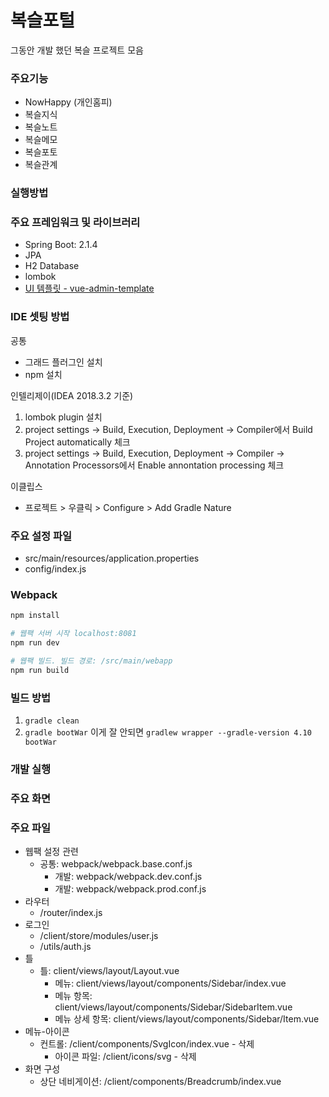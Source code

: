 복슬포털
=========================
그동안 개발 했던 복슬 프로젝트 모음<br>

### 주요기능
- NowHappy (개인홈피)
- 복슬지식
- 복슬노트
- 복슬메모
- 복슬포토
- 복슬관계

### 실행방법

### 주요 프레임워크 및 라이브러리
* Spring Boot: 2.1.4
* JPA
* H2 Database
* lombok
* [UI 템플릿 - vue-admin-template](https://github.com/PanJiaChen/vue-admin-template)


### IDE 셋팅 방법
공통
* 그래드 플러그인 설치
* npm 설치

인텔리제이(IDEA 2018.3.2 기준)

1. lombok plugin 설치
1. project settings -> Build, Execution, Deployment -> Compiler에서 Build Project automatically 체크
1. project settings -> Build, Execution, Deployment -> Compiler -> Annotation Processors에서 Enable annontation processing 체크

이클립스

- 프로젝트 > 우클릭 > Configure > Add Gradle Nature

### 주요 설정 파일
- src/main/resources/application.properties
- config/index.js

### Webpack

```bash
npm install

# 웹팩 서버 시작 localhost:8081
npm run dev

# 웹팩 빌드. 빌드 경로: /src/main/webapp
npm run build

```
### 빌드 방법
1. `gradle clean`
2. `gradle bootWar` 이게 잘 안되면 `gradlew wrapper --gradle-version 4.10 bootWar`

### 개발 실행

### 주요 화면

### 주요 파일
- 웹팩 설정 관련
    - 공통: webpack/webpack.base.conf.js
		- 개발: webpack/webpack.dev.conf.js
		- 개발: webpack/webpack.prod.conf.js
- 라우터
    - /router/index.js
- 로그인
    - /client/store/modules/user.js
    - /utils/auth.js
- 틀
    - 틀: client/views/layout/Layout.vue
		- 메뉴: client/views/layout/components/Sidebar/index.vue
		- 메뉴 항목: client/views/layout/components/Sidebar/SidebarItem.vue
		- 메뉴 상세 항목: client/views/layout/components/Sidebar/Item.vue
- 메뉴-아이콘
    - 컨트롤: /client/components/SvgIcon/index.vue - 삭제
		- 아이콘 파일: /client/icons/svg - 삭제
- 화면 구성
    - 상단 네비게이션: /client/components/Breadcrumb/index.vue